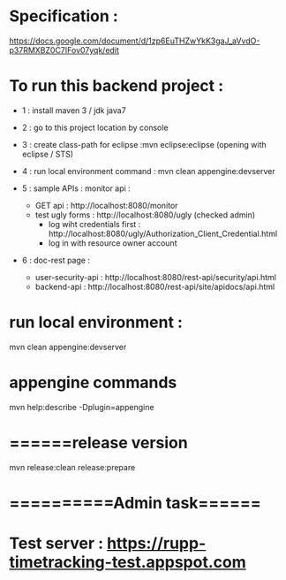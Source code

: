 # Specification :

https://docs.google.com/document/d/1zp6EuTHZwYkK3gaJ_aVvdO-p37RMXBZ0C7IFov07yqk/edit

# To run this backend project :

- 1 : install maven 3 / jdk java7  
- 2 : go to this project location by console
- 3 : create class-path for eclipse :mvn eclipse:eclipse (opening with eclipse / STS)

- 4 : run local environment command :
  mvn clean appengine:devserver

- 5 : sample APIs : monitor api :
   - GET api : http://localhost:8080/monitor
   - test ugly forms : http://localhost:8080/ugly  (checked admin)
     - log wiht credentials first : http://localhost:8080/ugly/Authorization_Client_Credential.html
     - log in with resource owner account 
 
- 6 : doc-rest page :
  - user-security-api :  http://localhost:8080/rest-api/security/api.html
  - backend-api : http://localhost:8080/rest-api/site/apidocs/api.html
 
 
 
# run local environment :
 
mvn clean appengine:devserver 
 
# appengine commands
 mvn help:describe -Dplugin=appengine
 
# ======release version
 mvn release:clean release:prepare

# ==========Admin task======

# Test server : https://rupp-timetracking-test.appspot.com
